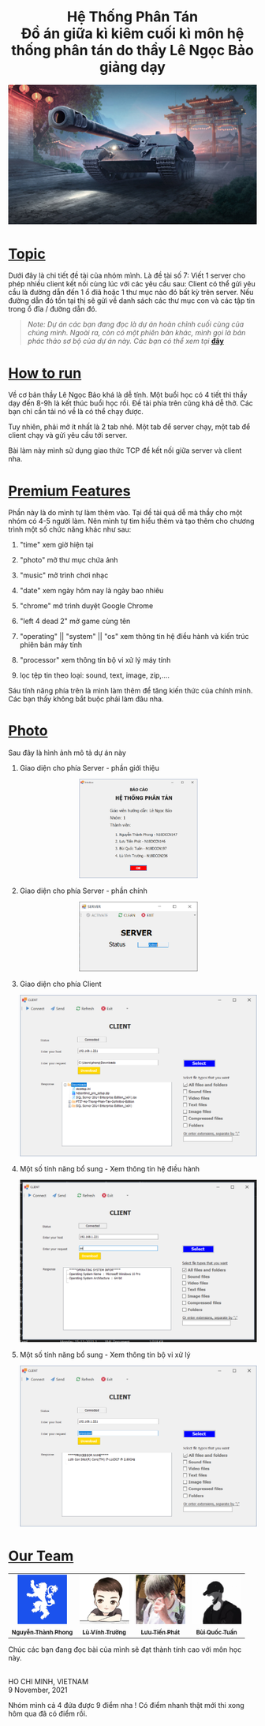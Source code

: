 <h1 align="center">Hệ Thống Phân Tán<br/>
    Đồ án giữa kì kiêm cuối kì môn hệ thống phân tán do thầy Lê Ngọc Bảo giảng dạy
</h1>

<p align="center">
    <img src="./photo/wotb.jpg" width="1280" />
</p>


# [**Topic**](#)

Dưới đây là chi tiết đề tài của nhóm mình. Là đề tài số 7:
Viết 1 server cho phép nhiều client kết nối cùng lúc với các yêu cầu sau:
Client có thể gửi yêu cầu là đường dẫn đến  1 ổ điã hoặc 1 thư mục nào đó bất kỳ trên server. Nếu đường dẫn đó tồn tại thị sẽ gửi về danh sách các thư mục con và các tập tin trong ổ đĩa / đường dẫn đó.


> *Note: Dự án các bạn đang đọc là dự án hoàn chỉnh cuối cùng của chúng mình. Ngoài ra, còn có một phiên bản khác, mình gọi là bản phác thảo sơ bộ của dự án này. Các bạn có thể xem tại* [**đây**](https://github.com/Phong-Kaster/PTIT-He-Thong-Phan-Tan)

# [**How to run**](#)

Về cơ bản thầy Lê Ngọc Bảo khá là dễ tính. Một buổi học có 4 tiết thì thầy dạy đến 8-9h là kết thúc buổi học rồi. Đề tài phía trên cũng khá dễ thở. Các bạn chỉ cần tải nó về là có thể chạy được.

Tuy nhiên, phải mở ít nhất là 2 tab nhé. Một tab để server chạy, một tab để client chạy và gửi yêu cầu tới server.

Bài làm này mình sử dụng giao thức TCP để kết nối giữa server và client nha.

# [**Premium Features**](#)

Phần này là do mình tự làm thêm vào. Tại đề tài quá dễ mà thầy cho một nhóm có 4-5 người làm. Nên mình tự tìm hiểu thêm và tạo thêm cho chương trình một số chức năng khác như sau:

1. "time" xem giờ hiện tại

2. "photo" mở thư mục chứa ảnh

3. "music" mở trình chơi nhạc

4. "date" xem ngày hôm nay là ngày bao nhiêu

5. "chrome" mở trình duyệt Google Chrome

6. "left 4 dead 2" mở game cùng tên

7. "operating" || "system" || "os" xem thông tin hệ điều hành và kiến trúc phiên bản máy tính

8. "processor" xem thông tin bộ vi xử lý máy tính

9. lọc tệp tin theo loại: sound, text, image, zip,....

Sáu tính năng phía trên là mình làm thêm để tăng kiến thức của chính mình. Các bạn thấy không bắt buộc phải làm đâu nha.

# [**Photo**](#photo)
Sau đây là hình ảnh mô tả dự án này

1. Giao diện cho phía Server - phần giới thiệu
   <p align="center">
      <img src="./photo/intro.png" width="50%" />
   </p>

2. Giao diện cho phía Server - phần chính
   <p align="center">
      <img src="./photo/server.png" width="50%" />
   </p>

3. Giao diện cho phía Client
   <p align="center">
      <img src="./photo/path.png" width="896" />
   </p>

4. Một số tính năng bổ sung - Xem thông tin hệ điều hành
   <p align="center">
      <img src="./photo/os.png" width="896" />
   </p>

5. Một số tính năng bổ sung - Xem thông tin bộ vi xử lý
   <p align="center">
      <img src="./photo/processor.png" width="896" />
   </p>
# [**Our Team**](#)
 <table>
    <tr>
        <td align="center">
        <a href="https://github.com/Phong-Kaster">
            <img src="./avatar/Blue.jpg" width="100px;" alt=""/>
            <br />
            <sub><b>Nguyễn Thành Phong</b></sub>
        </a>
    </td>
        <td align="center">
        <a href="https://github.com/truong-lv">
            <img src="./avatar/truong.jpg" width="100px;" alt=""/>
            <br />
            <sub><b>Lù Vĩnh Trường</b></sub>
        </a>
    </td>
    <td align="center">
        <a href="https://github.com/LuuTienPhat">
            <img src="./avatar/phat.jpg" width="100px;" alt=""/>
            <br />
            <sub><b>Lưu Tiến Phát</b></sub>
        </a>
    </td>
      <td align="center">
        <a href="https://github.com/tuanbuinov09">
            <img src="./avatar/tuan.jpg" width="100px;" alt=""/>
            <br />
            <sub><b>Bùi Quốc Tuấn</b></sub>
        </a>
    </td>
    </tr>
</table>

Chúc các bạn đang đọc bài của mình sẽ đạt thành tính cao với môn học này.

<br/>
HO CHI MINH, VIETNAM <br/>
9 November, 2021

Nhóm mình cả 4 đứa được 9 điểm nha ! Có điểm nhanh thật mới thi xong hôm qua đã có điểm rồi.
